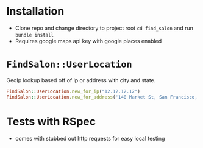 # Installation
- Clone repo and change directory to project root `cd find_salon` and run `bundle install`
- Requires google maps api key with google places enabled

# `FindSalon::UserLocation`
GeoIp lookup based off of ip or address with city and state.

```ruby
FindSalon::UserLocation.new_for_ip("12.12.12.12")
FindSalon::UserLocation.new_for_address('140 Market St, San Francisco, CA')
```

# Tests with RSpec
- comes with stubbed out http requests for easy local testing
